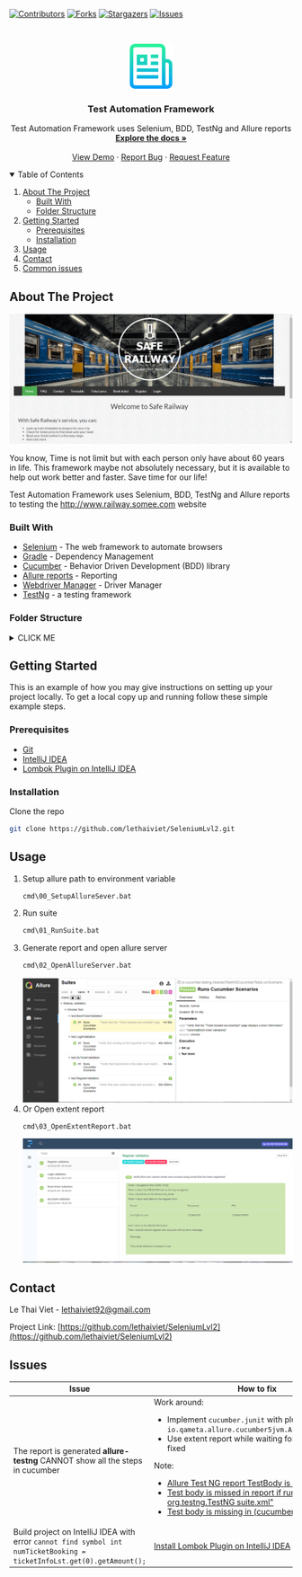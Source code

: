 [![Contributors][contributors-shield]][contributors-url]
[![Forks][forks-shield]][forks-url]
[![Stargazers][stars-shield]][stars-url]
[![Issues][issues-shield]][issues-url]



<!-- PROJECT LOGO -->
<br />
<p align="center">
  <a href="https://github.com/lethaiviet/SeleniumLvl2">
    <img src="images/logo.png" alt="Logo" width="80" height="80">
  </a>

<h3 align="center">Test Automation Framework</h3>

  <p align="center">
    Test Automation Framework uses Selenium, BDD, TestNg and Allure reports
    <br />
    <a href="https://github.com/lethaiviet/SeleniumLvl2"><strong>Explore the docs »</strong></a>
    <br />
    <br />
    <a href="https://github.com/lethaiviet/SeleniumLvl2">View Demo</a>
    ·
    <a href="https://github.com/lethaiviet/SeleniumLvl2">Report Bug</a>
    ·
    <a href="https://github.com/lethaiviet/SeleniumLvl2">Request Feature</a>
  </p>



<!-- TABLE OF CONTENTS -->
<details open="open">
  <summary>Table of Contents</summary>
  <ol>
    <li>
      <a href="#about-the-project">About The Project</a>
      <ul>
        <li><a href="#built-with">Built With</a></li>
      </ul>
      <ul>
        <li><a href="#built-with">Folder Structure</a></li>
      </ul>
    </li>
    <li>
      <a href="#getting-started">Getting Started</a>
      <ul>
        <li><a href="#prerequisites">Prerequisites</a></li>
        <li><a href="#installation">Installation</a></li>
      </ul>
    </li>
    <li><a href="#usage">Usage</a></li>
    <li><a href="#contact">Contact</a></li>
    <li><a href="#Issues">Common issues</a></li>
  </ol>
</details>



<!-- ABOUT THE PROJECT -->

## About The Project

[![Website need testing][product-screenshot]](http://www.railway.somee.com/Page/HomePage.cshtml)

You know, Time is not limit but with each person only have about 60 years in life. This framework maybe not absolutely
necessary, but it is available to help out work better and faster. Save time for our life!

Test Automation Framework uses Selenium, BDD, TestNg and Allure reports to testing the  http://www.railway.somee.com
website

### Built With

* [Selenium](http://www.seleniumhq.org/) - The web framework to automate browsers
* [Gradle](https://gradle.org/) - Dependency Management
* [Cucumber](https://cucumber.io/) - Behavior Driven Development (BDD) library
* [Allure reports](http://allure.qatools.ru/) - Reporting
* [Webdriver Manager](https://github.com/bonigarcia/webdrivermanager) - Driver Manager
* [TestNg](https://testng.org/doc/) - a testing framework

### Folder Structure

<details><summary>CLICK ME</summary>

- __https://github.com/lethaiviet/SeleniumLvl2__
    - [README.md](README.md)
    - [build.gradle](build.gradle)
    - __cmd__
        - [00\_SetupAllureSever.bat](cmd/00_SetupAllureSever.bat)
        - [01\_RunSuite.bat](cmd/01_RunSuite.bat)
        - [02\_OpenAllureServer.bat](cmd/02_OpenAllureServer.bat)
        - [03\_OpenExtentReport.bat](cmd/03_OpenExtentReport.bat)
        - [Env.bat](cmd/Env.bat)
    - __gradle__
        - __wrapper__
            - [gradle\-wrapper.jar](gradle/wrapper/gradle-wrapper.jar)
            - [gradle\-wrapper.properties](gradle/wrapper/gradle-wrapper.properties)
    - [gradlew](gradlew)
    - [gradlew.bat](gradlew.bat)
    - __images__
        - [allure\_report.png](images/allure_report.png)
        - [extent\_report.png](images/extent_report.png)
        - [logo.png](images/logo.png)
        - [screenshot.png](images/screenshot.png)
    - [settings.gradle](settings.gradle)
    - __src__
        - __main__
            - __java__
                - __commons__
                    - [Constants.java](src/main/java/commons/Constants.java)

                    - __enums__
                        - [Dropdown.java](src/main/java/commons/enums/Dropdown.java)
                        - [NavBar.java](src/main/java/commons/enums/NavBar.java)
                        - [PageURL.java](src/main/java/commons/enums/PageURL.java)
                - __controls__
                    - __base__
                        - [IBaseControl.java](src/main/java/controls/base/IBaseControl.java)
                        - [IClickable.java](src/main/java/controls/base/IClickable.java)
                        - [IEditable.java](src/main/java/controls/base/IEditable.java)
                        - __imp__
                            - [Action.java](src/main/java/controls/base/imp/Action.java)
                            - [BaseControl.java](src/main/java/controls/base/imp/BaseControl.java)
                            - [Clickable.java](src/main/java/controls/base/imp/Clickable.java)
                            - [Editable.java](src/main/java/controls/base/imp/Editable.java)
                    - __common__
                        - [IButton.java](src/main/java/controls/common/IButton.java)
                        - [IComboBox.java](src/main/java/controls/common/IComboBox.java)
                        - [IElement.java](src/main/java/controls/common/IElement.java)
                        - [ILabel.java](src/main/java/controls/common/ILabel.java)
                        - [ITextBox.java](src/main/java/controls/common/ITextBox.java)
                        - __imp__
                            - [Button.java](src/main/java/controls/common/imp/Button.java)
                            - [ComboBox.java](src/main/java/controls/common/imp/ComboBox.java)
                            - [Element.java](src/main/java/controls/common/imp/Element.java)
                            - [Label.java](src/main/java/controls/common/imp/Label.java)
                            - [TextBox.java](src/main/java/controls/common/imp/TextBox.java)
                - __data__
                    - [TicketInfo.java](src/main/java/data/TicketInfo.java)
                    - [UserInfo.java](src/main/java/data/UserInfo.java)
                - __drivers__
                    - [ChromeDriver.java](src/main/java/drivers/ChromeDriver.java)
                    - [DriverFactory.java](src/main/java/drivers/DriverFactory.java)
                    - [DriverManager.java](src/main/java/drivers/DriverManager.java)
                    - [FirefoxDriver.java](src/main/java/drivers/FirefoxDriver.java)
                - __pages__
                    - [BasePage.java](src/main/java/pages/BasePage.java)
                    - [BookTicketPage.java](src/main/java/pages/BookTicketPage.java)
                    - [HomePage.java](src/main/java/pages/HomePage.java)
                    - [LoginPage.java](src/main/java/pages/LoginPage.java)
                    - [MyTicketPage.java](src/main/java/pages/MyTicketPage.java)
                    - [RegisterPage.java](src/main/java/pages/RegisterPage.java)
                - __utils__
                    - [CacheHelper.java](src/main/java/utils/CacheHelper.java)
                    - [DriverUtils.java](src/main/java/utils/DriverUtils.java)
                    - [JsonHelper.java](src/main/java/utils/JsonHelper.java)
                    - [JsonLocatorUtils.java](src/main/java/utils/JsonLocatorUtils.java)
                    - [LogUtils.java](src/main/java/utils/LogUtils.java)
                    - [ScraperHelper.java](src/main/java/utils/ScraperHelper.java)
                    - [StringHelper.java](src/main/java/utils/StringHelper.java)
                    - [UserInfoUtils.java](src/main/java/utils/UserInfoUtils.java)
                    - [common.java](src/main/java/utils/common.java)
            - __resources__
        - __test__
            - __java__
                - __definitions__
                    - [BookTicketDefinition.java](src/test/java/definitions/BookTicketDefinition.java)
                    - [CommonDefinition.java](src/test/java/definitions/CommonDefinition.java)
                    - [Hook.java](src/test/java/definitions/Hook.java)
                    - [LoginDefinition.java](src/test/java/definitions/LoginDefinition.java)
                    - [MyTicketDefinition.java](src/test/java/definitions/MyTicketDefinition.java)
                    - [RegisterDefinition.java](src/test/java/definitions/RegisterDefinition.java)
                - __test__
                    - [BookTicketValidation.java](src/test/java/test/BookTicketValidation.java)
                    - [CommonValidation.java](src/test/java/test/CommonValidation.java)
                    - [LoginValidation.java](src/test/java/test/LoginValidation.java)
                    - [MyTicketValidation.java](src/test/java/test/MyTicketValidation.java)
                    - [RegisterValidation.java](src/test/java/test/RegisterValidation.java)
            - __resources__
                - __data__
                    - __dataExcel__
                        - [user\_info.xlsx](src/test/resources/data/dataExcel/user_info.xlsx)
                    - __dataJson__
                        - [user\_info.json](src/test/resources/data/dataJson/user_info.json)
                - __features__
                    - [book\_ticket\_validation.feature](src/test/resources/features/book_ticket_validation.feature)
                    - [login\_validation.feature](src/test/resources/features/login_validation.feature)
                    - [my\_ticket\_validation.feature](src/test/resources/features/my_ticket_validation.feature)
                    - [register\_validation.feature](src/test/resources/features/register_validation.feature)
                - __locators__
                    - [JsonLocators.json](src/test/resources/locators/JsonLocators.json)
                - __suites__
                    - [suite01.xml](src/test/resources/suites/suite01.xml)
                - [log4j.properties](src/test/resources/log4j.properties)
                - [allure.properties](src/test/resources/allure.properties)
                - [extent.properties](src/test/resources/extent.properties)
- __tool__
    - __allure\-commandline\-2.13.9__
    - __converterTool__
        - [ConverterExcelAndJson.exe](tool/converterTool/ConverterExcelAndJson.exe)

</details>

<!-- GETTING STARTED -->

## Getting Started

This is an example of how you may give instructions on setting up your project locally. To get a local copy up and
running follow these simple example steps.

### Prerequisites

* [Git](https://git-scm.com/downloads)
* [IntelliJ IDEA](https://www.jetbrains.com/idea/download/#section=windows)
* [Lombok Plugin on IntelliJ IDEA](https://projectlombok.org/setup/intellij)

### Installation

Clone the repo

   ```sh
   git clone https://github.com/lethaiviet/SeleniumLvl2.git
   ```

<!-- USAGE EXAMPLES -->

## Usage

1. Setup allure path to environment variable
   ```sh
   cmd\00_SetupAllureSever.bat
   ```
2. Run suite
   ```sh
   cmd\01_RunSuite.bat
   ```
3. Generate report and open allure server
   ```sh
   cmd\02_OpenAllureServer.bat
   ```
   [![allure-report][allure-report]](https://github.com/lethaiviet/SeleniumLvl2/blob/master/images/allure_report.png)
4. Or Open extent report
   ```sh
   cmd\03_OpenExtentReport.bat
   ```
   [![extent-report][extent-report]](https://github.com/lethaiviet/SeleniumLvl2/blob/master/images/extent_report.png)

<!-- CONTACT -->

## Contact

Le Thai Viet - [lethaiviet92@gmail.com]()

Project Link: [https://github.com/lethaiviet/SeleniumLvl2](https://github.com/lethaiviet/SeleniumLvl2)



<!-- ISSUES -->

## Issues

| Issue | How to fix |
| ------------- | ------------- |
| The report is generated **allure-testng** CANNOT show all the steps in cucumber  | Work around: <ul><li>Implement `cucumber.junit` with plugin `io.qameta.allure.cucumber5jvm.AllureCucumber5Jvm` </li><li> Use extent report while waiting for allure-testng is fixed</li></ul> Note: <ul><li> [Allure Test NG report TestBody is missing](https://stackoverflow.com/questions/57566093/allure-test-ng-report-testbody-is-missing) </li><li>[Test body is missed in report if run test via "java org.testng.TestNG suite.xml"](https://github.com/allure-framework/allure-java/issues/301) </li> <li>[Test body is missing in (cucumber) testNG report"](https://github.com/allure-framework/allure-java/issues/398) </li></ul> |
| Build project on IntelliJ IDEA with error `cannot find symbol int numTicketBooking = ticketInfoLst.get(0).getAmount();`   | [Install Lombok Plugin on IntelliJ IDEA](https://projectlombok.org/setup/intellij)  |

<!-- MARKDOWN LINKS & IMAGES -->
<!-- https://www.markdownguide.org/basic-syntax/#reference-style-links -->

[contributors-shield]: https://img.shields.io/github/contributors/lethaiviet/SeleniumLvl2.svg?style=for-the-badge

[contributors-url]: https://github.com/lethaiviet/SeleniumLvl2/graphs/contributors

[forks-shield]: https://img.shields.io/github/forks/lethaiviet/SeleniumLvl2.svg?style=for-the-badge

[forks-url]: https://github.com/lethaiviet/SeleniumLvl2/graphs/network/members

[stars-shield]: https://img.shields.io/github/stars/lethaiviet/SeleniumLvl2.svg?style=for-the-badge

[stars-url]: https://github.com/lethaiviet/SeleniumLvl2/graphs/stargazers

[issues-shield]: https://img.shields.io/github/issues/lethaiviet/SeleniumLvl2.svg?style=for-the-badge

[issues-url]: https://github.com/lethaiviet/SeleniumLvl2/graphs/issues

[license-shield]: https://img.shields.io/github/license/othneildrew/Best-README-Template.svg?style=for-the-badge

[license-url]:https://github.com/lethaiviet/SeleniumLvl2/graphs/blob/master/LICENSE.txt

[linkedin-shield]: https://img.shields.io/badge/-LinkedIn-black.svg?style=for-the-badge&logo=linkedin&colorB=555

[product-screenshot]: images/screenshot.png

[allure-report]: images/allure_report.png

[extent-report]: images/extent_report.png
